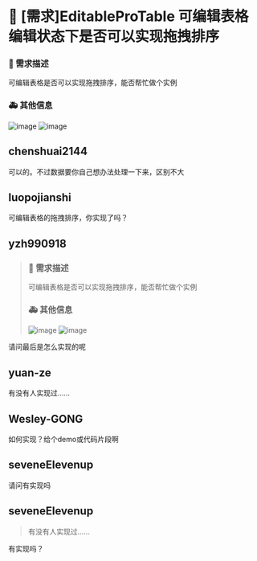 # 👑 [需求]EditableProTable 可编辑表格编辑状态下是否可以实现拖拽排序

### 🥰 需求描述

可编辑表格是否可以实现拖拽排序，能否帮忙做个实例

### 🚑 其他信息

![image](https://user-images.githubusercontent.com/30063100/128959363-54888cf6-646b-46ec-8fcc-6a386fe60dea.png)
![image](https://user-images.githubusercontent.com/30063100/128959403-5c1ccfd1-dda2-4845-b3c1-b9b8ac4ad92b.png)

## chenshuai2144

可以的。不过数据要你自己想办法处理一下来，区别不大

## luopojianshi

可编辑表格的拖拽排序，你实现了吗？

## yzh990918

> ### 🥰 需求描述
>
> 可编辑表格是否可以实现拖拽排序，能否帮忙做个实例
>
> ### 🚑 其他信息
>
> ![image](https://user-images.githubusercontent.com/30063100/128959363-54888cf6-646b-46ec-8fcc-6a386fe60dea.png) ![image](https://user-images.githubusercontent.com/30063100/128959403-5c1ccfd1-dda2-4845-b3c1-b9b8ac4ad92b.png)

请问最后是怎么实现的呢

## yuan-ze

有没有人实现过……

## Wesley-GONG

如何实现？给个demo或代码片段啊

## seveneElevenup

请问有实现吗

## seveneElevenup

> 有没有人实现过……

有实现吗？
